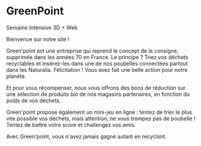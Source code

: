 # GreenPoint
Semaine Intensive 3D + Web

Bienvenue sur notre site !

Green'point est une entreprise qui reprend le concept de la consigne, supprimée dans les années 70 en France.
Le principe ? Triez vos déchets recyclables et insérez-les dans une de nos poubelles connectées partout dans les Naturalia. Félicitation ! Vous avez fait une belle action pour notre planète.

Et pour vous récompenser, nous vous offrons des bons de réduction sur une sélection de produits bio de nos magasins partenaires, en fonction du poids de vos déchets.

Green'point propose également un mini-jeu en ligne : tentez de trier le plus vite possible vos déchets, mais attention, ne vous trompez pas de poubelle ! Tentez de battre votre score et challengez vos amis. 

Avec Green'point, vous n'avez jamais gagné autant en recyclant. 
